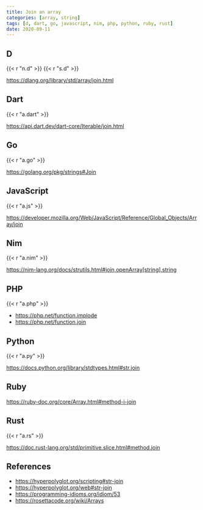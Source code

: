 ```yaml
---
title: Join an array
categories: [array, string]
tags: [d, dart, go, javascript, nim, php, python, ruby, rust]
date: 2020-09-11
---
```


## D

{{< r "n.d" >}}
{{< r "s.d" >}}

<https://dlang.org/library/std/array/join.html>

## Dart

{{< r "a.dart" >}}

<https://api.dart.dev/dart-core/Iterable/join.html>

## Go

{{< r "a.go" >}}

<https://golang.org/pkg/strings#Join>

## JavaScript

{{< r "a.js" >}}

<https://developer.mozilla.org/Web/JavaScript/Reference/Global_Objects/Array/join>

## Nim

{{< r "a.nim" >}}

<https://nim-lang.org/docs/strutils.html#join,openArray[string],string>

## PHP

{{< r "a.php" >}}

- <https://php.net/function.implode>
- <https://php.net/function.join>

## Python

{{< r "a.py" >}}

<https://docs.python.org/library/stdtypes.html#str.join>

## Ruby

<https://ruby-doc.org/core/Array.html#method-i-join>

## Rust

{{< r "a.rs" >}}

<https://doc.rust-lang.org/std/primitive.slice.html#method.join>

## References

- <https://hyperpolyglot.org/scripting#str-join>
- <https://hyperpolyglot.org/web#str-join>
- <https://programming-idioms.org/idiom/53>
- <https://rosettacode.org/wiki/Arrays>
